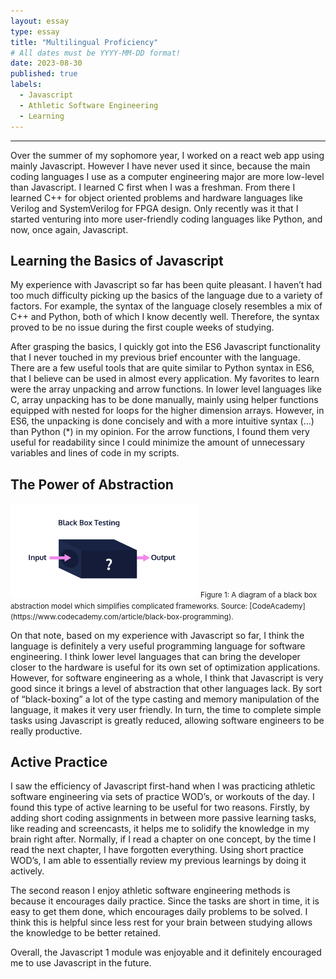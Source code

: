 ```yaml
---
layout: essay
type: essay
title: "Multilingual Proficiency"
# All dates must be YYYY-MM-DD format!
date: 2023-08-30
published: true
labels:
  - Javascript
  - Athletic Software Engineering
  - Learning
---
```

<hr>
Over the summer of my sophomore year, I worked on a react web app using mainly Javascript. However I have never used it since, because the main coding languages I use as a computer engineering major are more low-level than Javascript. I learned C first when I was a freshman. From there I learned C++ for object oriented problems and hardware languages like Verilog and SystemVerilog for FPGA design. Only recently was it that I started venturing into more user-friendly coding languages like Python, and now, once again, Javascript.

## Learning the Basics of Javascript

My experience with Javascript so far has been quite pleasant. I haven’t had too much difficulty picking up the basics of the language due to a variety of factors. For example, the syntax of the language closely resembles a mix of C++ and Python, both of which I know decently well. Therefore, the syntax proved to be no issue during the first couple weeks of studying. <br>

After grasping the basics, I quickly got into the ES6 Javascript functionality that I never touched in my previous brief encounter with the language. There are a few useful tools that are quite similar to Python syntax in ES6, that I believe can be used in almost every application. My favorites to learn were the array unpacking and arrow functions. In lower level languages like C, array unpacking has to be done manually, mainly using helper functions equipped with nested for loops for the higher dimension arrays. However, in ES6, the unpacking is done concisely and with a more intuitive syntax (...) than Python (*) in my opinion. For the arrow functions, I found them very useful for readability since I could minimize the amount of unnecessary variables and lines of code in my scripts.


## The Power of Abstraction
<img width="300px" class="rounded float-start pe-4" src="../img/blackBox.png">
<small>Figure 1: A diagram of a black box abstraction model which simplifies complicated frameworks. Source: [CodeAcademy](https://www.codecademy.com/article/black-box-programming).</small>

On that note, based on my experience with Javascript so far, I think the language is definitely a very useful programming language for software engineering. I think lower level languages that can bring the developer closer to the hardware is useful for its own set of optimization applications. However, for software engineering as a whole, I think that Javascript is very good since it brings a level of abstraction that other languages lack. By sort of “black-boxing” a lot of the type casting and memory manipulation of the language, it makes it very user friendly. In turn, the time to complete simple tasks using Javascript is greatly reduced, allowing software engineers to be really productive.  

## Active Practice

I saw the efficiency of Javascript first-hand when I was practicing athletic software engineering via sets of practice WOD’s, or workouts of the day. I found this type of active learning to be useful for two reasons. Firstly, by adding short coding assignments in between more passive learning tasks, like reading and screencasts, it helps me to solidify the knowledge in my brain right after. Normally, if I read a chapter on one concept, by the time I read the next chapter, I have forgotten everything. Using short practice WOD’s, I am able to essentially review my previous learnings by doing it actively.<br>

The second reason I enjoy athletic software engineering methods is because it encourages daily practice. Since the tasks are short in time, it is easy to get them done, which encourages daily problems to be solved. I think this is helpful since less rest for your brain between studying allows the knowledge to be better retained. <br>

Overall, the Javascript 1 module was enjoyable and it definitely encouraged me to use Javascript in the future.

